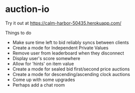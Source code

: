 # auction-io

Try it out at https://calm-harbor-50435.herokuapp.com/

Things to do
- Make sure time left to bid reliably syncs between clients
- Create a mode for Independent Private Values
- Remove user from leaderboard when they disconnect
- Display user's score somewhere
- Allow for 'hints' on item value
- Create a mode for sealed bid first/second price auctions
- Create a mode for descending/ascending clock auctions
- Come up with some upgrades
- Perhaps add a chat room
